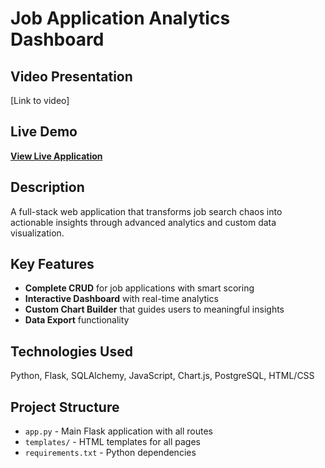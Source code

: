 # Job Application Analytics Dashboard

## Video Presentation
[Link to video]

## Live Demo
**[View Live Application](https://job-tracker-u7gb.onrender.com/)**

## Description
A full-stack web application that transforms job search chaos into actionable insights through advanced analytics and custom data visualization.

## Key Features
- **Complete CRUD** for job applications with smart scoring
- **Interactive Dashboard** with real-time analytics  
- **Custom Chart Builder** that guides users to meaningful insights
- **Data Export** functionality

## Technologies Used
Python, Flask, SQLAlchemy, JavaScript, Chart.js, PostgreSQL, HTML/CSS

## Project Structure
- `app.py` - Main Flask application with all routes
- `templates/` - HTML templates for all pages
- `requirements.txt` - Python dependencies
